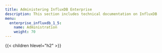 ```yaml
---
title: Administering InfluxDB Enterprise
description: This section includes technical documentation on InfluxDB Enterprise administration, including backup and restore, configuration, logs, security, and upgrading.
menu:
  enterprise_influxdb_1_5:
    name: Administration
    weight: 70
---
```


{{< children hlevel="h2" >}}
